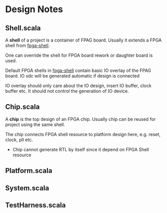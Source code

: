 # Design Notes



## Shell.scala

A **shell** of a project is a container of FPAG board. Usually it extends a FPGA shell from [fpga-shell](https://github.com/jimmysitu/fpga-shells). 

One can override the shell for FPGA board rework or daughter board is used.

Default FPGA shells in  [fpga-shell](https://github.com/jimmysitu/fpga-shells)  contain basic IO overlay  of the FPAG board. IO xdc will be generated automatic if design is connected

IO overlay should only care about the IO design, insert IO buffer, clock buffer etc. It should not control the generation of IO device.

## Chip.scala

A **chip** is the top design of  an FPGA chip. Usually chip can be reused for project using the same shell.

The chip connects FPGA shell resource to platform design here, e.g. reset, clock, pll etc.

- Chip cannot generate RTL by itself since it depend on FPGA Shell resource

## Platform.scala



## System.scala

## TestHarness.scala


